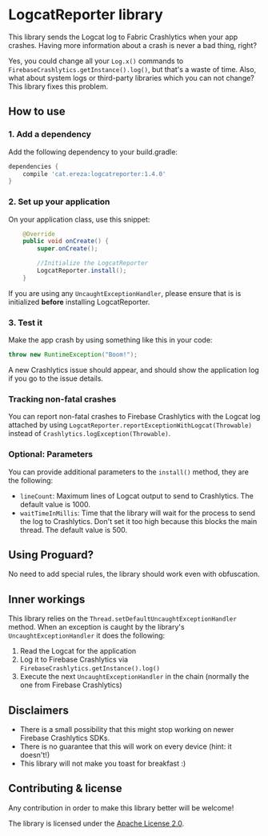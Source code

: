 # LogcatReporter library

This library sends the Logcat log to Fabric Crashlytics when your app crashes. Having more information about a crash is never a bad thing, right?

Yes, you could change all your `Log.x()` commands to `FirebaseCrashlytics.getInstance().log()`, but that's a waste of time.
Also, what about system logs or third-party libraries which you can not change? This library fixes this problem.

## How to use

### 1. Add a dependency

Add the following dependency to your build.gradle:
```gradle
dependencies {
    compile 'cat.ereza:logcatreporter:1.4.0'
}
```

### 2. Set up your application

On your application class, use this snippet:
```java
    @Override
    public void onCreate() {
        super.onCreate();

        //Initialize the LogcatReporter
        LogcatReporter.install();
    }
```

If you are using any `UncaughtExceptionHandler`, please ensure that is is initialized **before** installing LogcatReporter.

### 3. Test it

Make the app crash by using something like this in your code:
```java
throw new RuntimeException("Boom!");
```

A new Crashlytics issue should appear, and should show the application log if you go to the issue details.

### Tracking non-fatal crashes

You can report non-fatal crashes to Firebase Crashlytics with the Logcat log attached by using `LogcatReporter.reportExceptionWithLogcat(Throwable)` instead of `Crashlytics.logException(Throwable)`.

### Optional: Parameters

You can provide additional parameters to the `install()` method, they are the following:
* `lineCount`: Maximum lines of Logcat output to send to Crashlytics. The default value is 1000.
* `waitTimeInMillis`: Time that the library will wait for the process to send the log to Crashlytics. Don't set it too high because this blocks the main thread. The default value is 500.

## Using Proguard?

No need to add special rules, the library should work even with obfuscation.

## Inner workings

This library relies on the `Thread.setDefaultUncaughtExceptionHandler` method.
When an exception is caught by the library's `UncaughtExceptionHandler` it does the following:

1. Read the Logcat for the application
2. Log it to Firebase Crashlytics via `FirebaseCrashlytics.getInstance().log()`
3. Execute the next `UncaughtExceptionHandler` in the chain (normally the one from Firebase Crashlytics)

## Disclaimers

* There is a small possibility that this might stop working on newer Firebase Crashlytics SDKs.
* There is no guarantee that this will work on every device (hint: it doesn't!)
* This library will not make you toast for breakfast :)

## Contributing & license

Any contribution in order to make this library better will be welcome!

The library is licensed under the [Apache License 2.0](https://github.com/Ereza/LogcatReporter/blob/master/LICENSE).